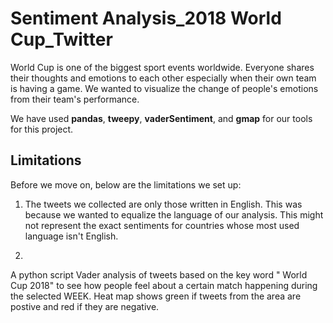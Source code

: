 # Sentiment Analysis_2018 World Cup_Twitter
World Cup is one of the biggest sport events worldwide. 
Everyone shares their thoughts and emotions to each other especially when their own team is having a game.
We wanted to visualize the change of people's emotions from their team's performance.

We have used **pandas**, **tweepy**, **vaderSentiment**, and **gmap** for our tools for this project.

## Limitations
Before we move on, below are the limitations we set up:

1. The tweets we collected are only those written in English. This was because we wanted to equalize the language of our analysis. This might not represent the exact sentiments for countries whose most used language isn't English.

2. 
A python script Vader analysis of tweets based on the key word " World Cup 2018" to see how people feel about a certain match happening during the selected WEEK.
Heat map shows green if tweets from the area are postive and red if they are negative. 

